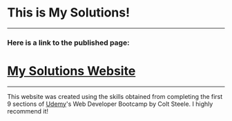 # This is My Solutions!
***
### Here is a link to the published page:
# [My Solutions Website](https://thorski1.github.io/MySolutions/)
***
This website was created using the skills obtained from completing the first 9 sections of <a href="https://www.udemy.com">Udemy</a>'s
Web Developer Bootcamp by Colt Steele. I highly recommend it!
